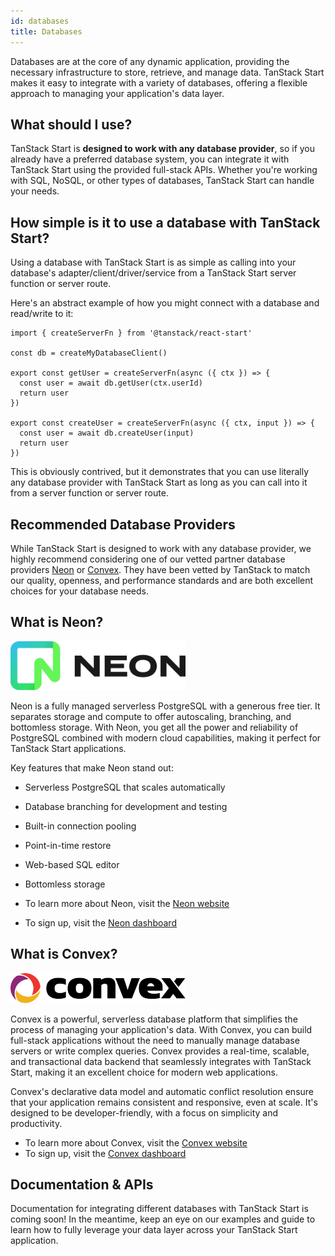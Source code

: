 ```yaml
---
id: databases
title: Databases
---
```


Databases are at the core of any dynamic application, providing the necessary infrastructure to store, retrieve, and manage data. TanStack Start makes it easy to integrate with a variety of databases, offering a flexible approach to managing your application's data layer.

## What should I use?

TanStack Start is **designed to work with any database provider**, so if you already have a preferred database system, you can integrate it with TanStack Start using the provided full-stack APIs. Whether you're working with SQL, NoSQL, or other types of databases, TanStack Start can handle your needs.

## How simple is it to use a database with TanStack Start?

Using a database with TanStack Start is as simple as calling into your database's adapter/client/driver/service from a TanStack Start server function or server route.

Here's an abstract example of how you might connect with a database and read/write to it:

```tsx
import { createServerFn } from '@tanstack/react-start'

const db = createMyDatabaseClient()

export const getUser = createServerFn(async ({ ctx }) => {
  const user = await db.getUser(ctx.userId)
  return user
})

export const createUser = createServerFn(async ({ ctx, input }) => {
  const user = await db.createUser(input)
  return user
})
```

This is obviously contrived, but it demonstrates that you can use literally any database provider with TanStack Start as long as you can call into it from a server function or server route.

## Recommended Database Providers

While TanStack Start is designed to work with any database provider, we highly recommend considering one of our vetted partner database providers [Neon](https://neon.tech?utm_source=tanstack) or [Convex](https://convex.dev?utm_source=tanstack). They have been vetted by TanStack to match our quality, openness, and performance standards and are both excellent choices for your database needs.

## What is Neon?

<a href="https://neon.tech?utm_source=tanstack" alt="Neon Logo">
  <picture>
    <source media="(prefers-color-scheme: dark)" srcset="https://raw.githubusercontent.com/tanstack/tanstack.com/main/app/images/neon-dark.svg" width="280">
    <source media="(prefers-color-scheme: light)" srcset="https://raw.githubusercontent.com/tanstack/tanstack.com/main/app/images/neon-light.svg" width="280">
    <img alt="Neon logo" src="https://raw.githubusercontent.com/tanstack/tanstack.com/main/app/images/neon-light.svg" width="280">
  </picture>
</a>

Neon is a fully managed serverless PostgreSQL with a generous free tier. It separates storage and compute to offer autoscaling, branching, and bottomless storage. With Neon, you get all the power and reliability of PostgreSQL combined with modern cloud capabilities, making it perfect for TanStack Start applications.

Key features that make Neon stand out:

- Serverless PostgreSQL that scales automatically
- Database branching for development and testing
- Built-in connection pooling
- Point-in-time restore
- Web-based SQL editor
- Bottomless storage

- To learn more about Neon, visit the [Neon website](https://neon.tech?utm_source=tanstack)
- To sign up, visit the [Neon dashboard](https://console.neon.tech/sign_up?utm_source=tanstack)

## What is Convex?

<a href="https://convex.dev?utm_source=tanstack" alt="Convex Logo">
  <picture>
    <source media="(prefers-color-scheme: dark)" srcset="https://raw.githubusercontent.com/tanstack/tanstack.com/main/app/images/convex-white.svg" width="280">
    <source media="(prefers-color-scheme: light)" srcset="https://raw.githubusercontent.com/tanstack/tanstack.com/main/app/images/convex-color.svg" width="280">
    <img alt="Convex logo" src="https://raw.githubusercontent.com/tanstack/tanstack.com/main/app/images/convex-color.svg" width="280">
  </picture>
</a>

Convex is a powerful, serverless database platform that simplifies the process of managing your application's data. With Convex, you can build full-stack applications without the need to manually manage database servers or write complex queries. Convex provides a real-time, scalable, and transactional data backend that seamlessly integrates with TanStack Start, making it an excellent choice for modern web applications.

Convex's declarative data model and automatic conflict resolution ensure that your application remains consistent and responsive, even at scale. It's designed to be developer-friendly, with a focus on simplicity and productivity.

- To learn more about Convex, visit the [Convex website](https://convex.dev?utm_source=tanstack)
- To sign up, visit the [Convex dashboard](https://dashboard.convex.dev/signup?utm_source=tanstack)

## Documentation & APIs

Documentation for integrating different databases with TanStack Start is coming soon! In the meantime, keep an eye on our examples and guide to learn how to fully leverage your data layer across your TanStack Start application.
